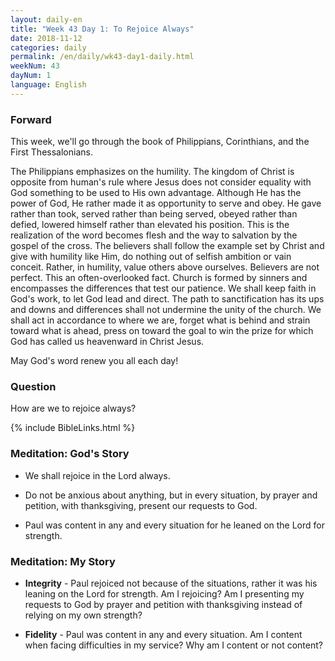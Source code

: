 ```yaml
---
layout: daily-en
title: "Week 43 Day 1: To Rejoice Always"
date: 2018-11-12 
categories: daily
permalink: /en/daily/wk43-day1-daily.html
weekNum: 43
dayNum: 1
language: English
---
```


### Forward     
This week, we'll go through the book of Philippians, Corinthians, and the First Thessalonians.

The Philippians emphasizes on the humility. The kingdom of Christ is opposite from human's rule where Jesus does not consider equality with God something to be used to His own advantage. Although He has the power of God, He rather made it as opportunity to serve and obey. He gave rather than took, served rather than being served, obeyed rather than defied, lowered himself rather than elevated his position. This is the realization of the word becomes flesh and the way to salvation by the gospel of the cross. The believers shall follow the example set by Christ and give with humility like Him, do nothing out of selfish ambition or vain conceit. Rather, in humility, value others above ourselves. Believers are not perfect. This an often-overlooked fact. Church is formed by sinners and encompasses the differences that test our patience. We shall keep faith in God's work, to let God lead and direct. The path to sanctification has its ups and downs and differences shall not undermine the unity of the church. We shall act in accordance to where we are, forget what is behind and strain toward what is ahead, press on toward the goal to win the prize for which God has called us heavenward in Christ Jesus.

May God's word renew you all each day!

### Question     
How are we to rejoice always?

{% include BibleLinks.html %} 

### Meditation: God's Story   
+ We shall rejoice in the Lord always. 

+ Do not be anxious about anything, but in every situation, by prayer and petition, with thanksgiving, present our requests to God. 

+ Paul was content in any and every situation for he leaned on the Lord for strength. 

### Meditation: My Story   
+ **Integrity** - Paul rejoiced not because of the situations, rather it was his leaning on the Lord for strength. Am I rejoicing? Am I presenting my requests to God by prayer and petition with thanksgiving instead of relying on my own strength? 

+ **Fidelity** - Paul was content in any and every situation. Am I content when facing difficulties in my service? Why am I content or not content? 

